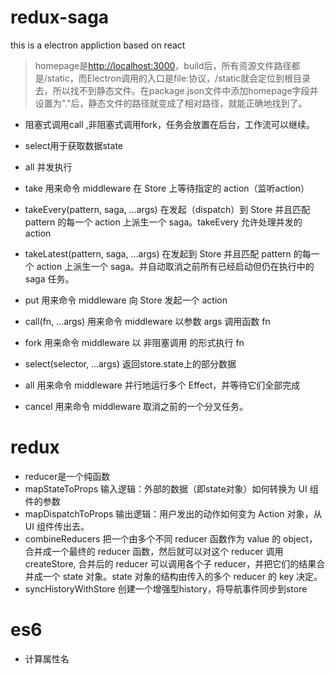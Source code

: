 # redux-saga
this is a electron appliction based on react

> homepage是[http://localhost:3000](http://localhost:3000)，build后，所有资源文件路径都是/static，而Electron调用的入口是file:协议，/static就会定位到根目录去，所以找不到静态文件。在package.json文件中添加homepage字段并设置为"."后，静态文件的路径就变成了相对路径，就能正确地找到了。

+ 阻塞式调用call ,非阻塞式调用fork，任务会放置在后台，工作流可以继续。

+ select用于获取数据state

+ all 并发执行

+ take 用来命令 middleware 在 Store 上等待指定的 action（监听action）

+ takeEvery(pattern, saga, ...args) 在发起（dispatch）到 Store 并且匹配 pattern 的每一个 action 上派生一个 saga。takeEvery 允许处理并发的 action

+ takeLatest(pattern, saga, ...args) 在发起到 Store 并且匹配 pattern 的每一个 action 上派生一个 saga。并自动取消之前所有已经启动但仍在执行中的 saga 任务。

+ put 用来命令 middleware 向 Store 发起一个 action

+ call(fn, ...args) 用来命令 middleware 以参数 args 调用函数 fn 

+ fork 用来命令 middleware 以 非阻塞调用 的形式执行 fn

+ select(selector, ...args)  返回store.state上的部分数据

+ all 用来命令 middleware 并行地运行多个 Effect，并等待它们全部完成

+ cancel 用来命令 middleware 取消之前的一个分叉任务。


# redux

- reducer是一个纯函数
- mapStateToProps 输入逻辑：外部的数据（即state对象）如何转换为 UI 组件的参数
- mapDispatchToProps 输出逻辑：用户发出的动作如何变为 Action 对象，从 UI 组件传出去。
- combineReducers  把一个由多个不同 reducer 函数作为 value 的 object，合并成一个最终的 reducer 函数，然后就可以对这个 reducer 调用 createStore,
                   合并后的 reducer 可以调用各个子 reducer，并把它们的结果合并成一个 state 对象。state 对象的结构由传入的多个 reducer 的 key 决定。
- syncHistoryWithStore 创建一个增强型history，将导航事件同步到store


# es6
- 计算属性名
